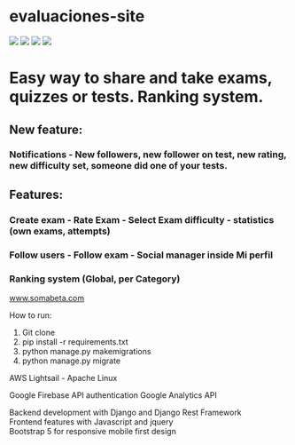 # evaluaciones-site

![](https://img.shields.io/badge/Python-3.9-informational?style=flat&logo=python&logoColor=white&color=4B8BBE)
![](https://img.shields.io/badge/JS-ES11-informational?style=flat&logo=javascript&logoColor=white&color=F0DB4F)
![](https://img.shields.io/badge/Django-3.1-informational?style=flat&logo=django&logoColor=white&color=092e20)
![](https://img.shields.io/badge/djangoREST-3.12-informational?style=flat&logo=django&logoColor=white&color=A30000)

# Easy way to share and take exams, quizzes or tests. Ranking system.
## New feature: 
### Notifications - New followers, new follower on test, new rating, new difficulty set, someone did one of your tests.
## Features:
### Create exam - Rate Exam - Select Exam difficulty - statistics (own exams, attempts)
### Follow users - Follow exam - Social manager inside Mi perfil
### Ranking system (Global, per Category)

www.somabeta.com

How to run:

1. Git clone
2. pip install -r requirements.txt
3. python manage.py makemigrations
4. python manage.py migrate


AWS Lightsail - Apache Linux

Google Firebase API authentication
Google Analytics API

Backend development with Django and Django Rest Framework  
Frontend features with Javascript and jquery  
Bootstrap 5 for responsive mobile first design
